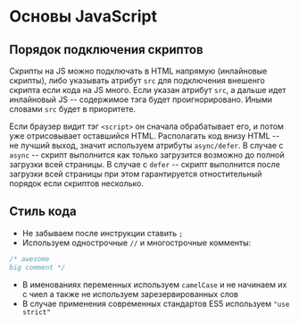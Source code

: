 # Основы JavaScript

## Порядок подключения скриптов

Скрипты на JS можно подключать в HTML напрямую (инлайновые скрипты), либо указывать атрибут `src` для подключения внешенго скрипта если кода на JS много. Если указан атрибут `src`, а дальше идет инлайновый JS -- содержимое тэга будет проигнорировано. Иными словами `src` будет в приоритете.

Если браузер видит тэг `<script>` он сначала обрабатывает его, и потом уже отрисовывает оставшийся HTML. Располагать код внизу HTML -- не лучший выход, значит используем атрибуты `async/defer`. В случае с `async` -- скрипт выполнится как только загрузится возможно до полной загрузки всей страницы. В случае с `defer` -- скрипт выполнится после загрузки всей страницы при этом гарантируется отностительный порядок если скриптов несколько.

## Стиль кода

* Не забываем после инструкции ставить `;` 
* Используем однострочные `//` и многострочные комменты:
``` javascript
/* awesome 
big comment */
```
* В именованиях переменных используем `camelCase` и не начинаем их с чиел а также не используем зарезервированных слов
* В случае применения современных стандартов ES5 используем `"use strict"`
